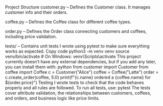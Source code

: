 Project Structure
customer.py – Defines the Customer class. It manages customer info and their orders.

coffee.py – Defines the Coffee class for different coffee types.

order.py – Defines the Order class connecting customers and coffees, including price validation.

tests/ – Contains unit tests I wrote using pytest to make sure everything works as expected.
Copy code
python3 -m venv venv
source venv/bin/activate   # On Windows: venv\Scripts\activate
This project currently doesn’t have any external dependencies, but if you add any later, you can install them with:
python
from customer import Customer
from coffee import Coffee
c = Customer("Alice")
coffee = Coffee("Latte")
order = c.create_order(coffee, 5.0)
print(f"{c.name} ordered a {coffee.name} for ${order.price}")
Testing
I wrote tests to check that the code behaves properly and all rules are followed. To run all tests, use:
pytest
The tests cover attribute validation, the relationships between customers, coffees, and orders, and business logic like price limits.

